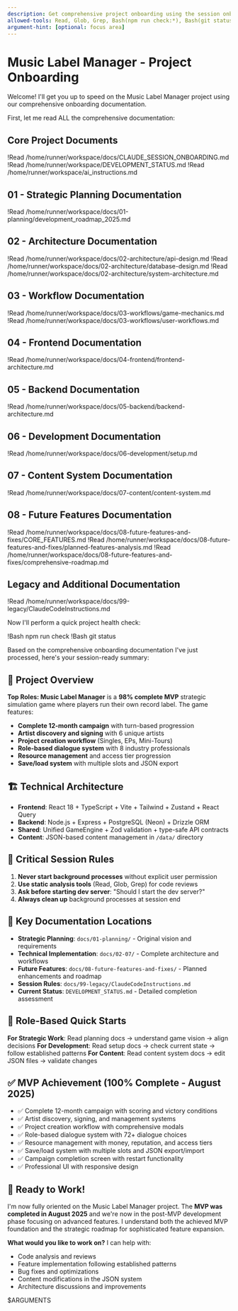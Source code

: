 ```yaml
---
description: Get comprehensive project onboarding using the session onboarding document
allowed-tools: Read, Glob, Grep, Bash(npm run check:*), Bash(git status), Bash(lsof:*)
argument-hint: [optional: focus area]
---
```


# Music Label Manager - Project Onboarding

Welcome! I'll get you up to speed on the Music Label Manager project using our comprehensive onboarding documentation.

First, let me read ALL the comprehensive documentation:

## Core Project Documents
!Read /home/runner/workspace/docs/CLAUDE_SESSION_ONBOARDING.md
!Read /home/runner/workspace/DEVELOPMENT_STATUS.md
!Read /home/runner/workspace/ai_instructions.md

## 01 - Strategic Planning Documentation  
!Read /home/runner/workspace/docs/01-planning/development_roadmap_2025.md

## 02 - Architecture Documentation
!Read /home/runner/workspace/docs/02-architecture/api-design.md
!Read /home/runner/workspace/docs/02-architecture/database-design.md
!Read /home/runner/workspace/docs/02-architecture/system-architecture.md

## 03 - Workflow Documentation
!Read /home/runner/workspace/docs/03-workflows/game-mechanics.md
!Read /home/runner/workspace/docs/03-workflows/user-workflows.md

## 04 - Frontend Documentation
!Read /home/runner/workspace/docs/04-frontend/frontend-architecture.md

## 05 - Backend Documentation
!Read /home/runner/workspace/docs/05-backend/backend-architecture.md

## 06 - Development Documentation
!Read /home/runner/workspace/docs/06-development/setup.md

## 07 - Content System Documentation
!Read /home/runner/workspace/docs/07-content/content-system.md

## 08 - Future Features Documentation
!Read /home/runner/workspace/docs/08-future-features-and-fixes/CORE_FEATURES.md
!Read /home/runner/workspace/docs/08-future-features-and-fixes/planned-features-analysis.md
!Read /home/runner/workspace/docs/08-future-features-and-fixes/comprehensive-roadmap.md

## Legacy and Additional Documentation
!Read /home/runner/workspace/docs/99-legacy/ClaudeCodeInstructions.md

Now I'll perform a quick project health check:

!Bash npm run check
!Bash git status

Based on the comprehensive onboarding documentation I've just processed, here's your session-ready summary:

## 🎯 Project Overview
**Top Roles: Music Label Manager** is a **98% complete MVP** strategic simulation game where players run their own record label. The game features:

- **Complete 12-month campaign** with turn-based progression
- **Artist discovery and signing** with 6 unique artists
- **Project creation workflow** (Singles, EPs, Mini-Tours)
- **Role-based dialogue system** with 8 industry professionals
- **Resource management** and access tier progression
- **Save/load system** with multiple slots and JSON export

## 🏗️ Technical Architecture
- **Frontend**: React 18 + TypeScript + Vite + Tailwind + Zustand + React Query
- **Backend**: Node.js + Express + PostgreSQL (Neon) + Drizzle ORM
- **Shared**: Unified GameEngine + Zod validation + type-safe API contracts
- **Content**: JSON-based content management in `/data/` directory

## 🚨 Critical Session Rules
1. **Never start background processes** without explicit user permission
2. **Use static analysis tools** (Read, Glob, Grep) for code reviews
3. **Ask before starting dev server**: "Should I start the dev server?"
4. **Always clean up** background processes at session end

## 📁 Key Documentation Locations
- **Strategic Planning**: `docs/01-planning/` - Original vision and requirements
- **Technical Implementation**: `docs/02-07/` - Complete architecture and workflows
- **Future Features**: `docs/08-future-features-and-fixes/` - Planned enhancements and roadmap
- **Session Rules**: `docs/99-legacy/ClaudeCodeInstructions.md`
- **Current Status**: `DEVELOPMENT_STATUS.md` - Detailed completion assessment

## 🎯 Role-Based Quick Starts

**For Strategic Work**: Read planning docs → understand game vision → align decisions
**For Development**: Read setup docs → check current state → follow established patterns
**For Content**: Read content system docs → edit JSON files → validate changes

## ✅ MVP Achievement (100% Complete - August 2025)
- ✅ Complete 12-month campaign with scoring and victory conditions
- ✅ Artist discovery, signing, and management systems
- ✅ Project creation workflow with comprehensive modals
- ✅ Role-based dialogue system with 72+ dialogue choices
- ✅ Resource management with money, reputation, and access tiers
- ✅ Save/load system with multiple slots and JSON export/import
- ✅ Campaign completion screen with restart functionality
- ✅ Professional UI with responsive design

## 🚀 Ready to Work!

I'm now fully oriented on the Music Label Manager project. The **MVP was completed in August 2025** and we're now in the post-MVP development phase focusing on advanced features. I understand both the achieved MVP foundation and the strategic roadmap for sophisticated feature expansion.

**What would you like to work on?** I can help with:
- Code analysis and reviews
- Feature implementation following established patterns
- Bug fixes and optimizations
- Content modifications in the JSON system
- Architecture discussions and improvements

$ARGUMENTS